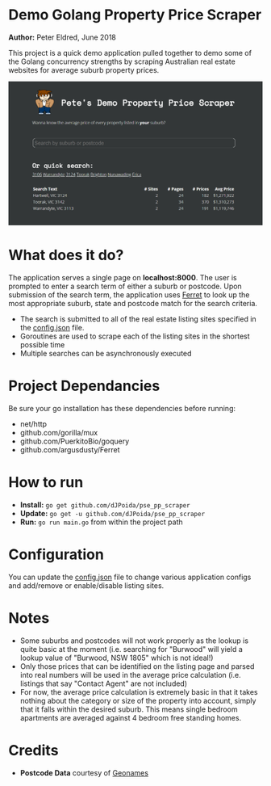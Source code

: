 # Demo Golang Property Price Scraper
**Author:** Peter Eldred, June 2018

This project is a quick demo application pulled together to demo some of the Golang concurrency strengths by scraping Australian real estate websites for average suburb property prices.

![Screenshot](examples/screenshot_1.png)

# What does it do?
The application serves a single page on **localhost:8000**. The user is prompted to enter a search term of either a suburb or postcode. Upon submission of the search term, the application uses [Ferret](https://github.com/argusdusty/Ferret) to look up the most appropriate suburb, state and postcode match for the search criteria.

* The search is submitted to all of the real estate listing sites specified in the [config.json](config.json) file.
* Goroutines are used to scrape each of the listing sites in the shortest possible time
* Multiple searches can be asynchronously executed

# Project Dependancies
Be sure your go installation has these dependencies  before running:
* net/http
* github.com/gorilla/mux
* github.com/PuerkitoBio/goquery
* github.com/argusdusty/Ferret

# How to run
* **Install:** `go get github.com/dJPoida/pse_pp_scraper`
* **Update:** `go get -u github.com/dJPoida/pse_pp_scraper`
* **Run:** `go run main.go` from within the project path

# Configuration
You can update the [config.json](config.json) file to change various application configs and add/remove or enable/disable listing sites.

# Notes
* Some suburbs and postcodes will not work properly as the lookup is quite basic at the moment (i.e. searching for "Burwood" will yield a lookup value of "Burwood, NSW 1805" which is not ideal!)
* Only those prices that can be identified on the listing page and parsed into real numbers will be used in the average price calculation (i.e. listings that say "Contact Agent" are not included)
* For now, the average price calculation is extremely basic in that it takes nothing about the category or size of the property into account, simply that it falls within the desired suburb. This means single bedroom apartments are averaged against 4 bedroom free standing homes.

# Credits
* **Postcode Data** courtesy of [Geonames](http://www.geonames.org/)
